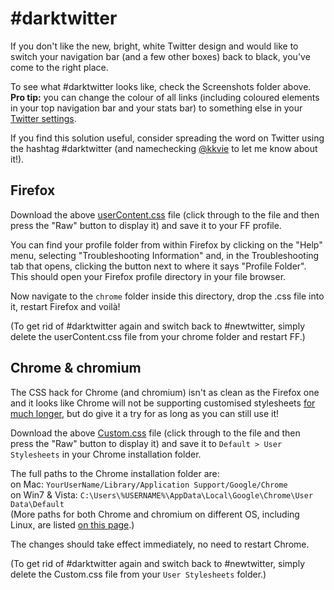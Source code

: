# #darktwitter

If you don't like the new, bright, white Twitter design and would like to switch your navigation bar (and a few other boxes) back to black, you've come to the right place.

To see what #darktwitter looks like, check the Screenshots folder above. **Pro tip:** you can change the colour of all links (including coloured elements in your top navigation bar and your stats bar) to something else in your [Twitter settings](https://twitter.com/settings/design).

If you find this solution useful, consider spreading the word on Twitter using the hashtag #darktwitter (and namechecking [@kkvie](https://twitter.com/kkvie) to let me know about it!).


## Firefox
Download the above [userContent.css](userContent.css) file (click through to the file and then press the "Raw" button to display it) and save it to your FF profile. 

You can find your profile folder from within Firefox by clicking on the "Help" menu, selecting "Troubleshooting Information" and, in the Troubleshooting tab that opens, clicking the button next to where it says "Profile Folder". This should open your Firefox profile directory in your file browser.

Now navigate to the `chrome` folder inside this directory, drop the .css file into it, restart Firefox and voilà!

(To get rid of #darktwitter again and switch back to #newtwitter, simply delete the userContent.css file from your chrome folder and restart FF.)

## Chrome & chromium
The CSS hack for Chrome (and chromium) isn't as clean as the Firefox one and it looks like Chrome will not be supporting customised stylesheets [for much longer](http://code.google.com/p/chromium/issues/detail?id=53596), but do give it a try for as long as you can still use it!

Download the above [Custom.css](Custom.css) file (click through to the file and then press the "Raw" button to display it) and save it to `Default > User Stylesheets` in your Chrome installation folder.

The full paths to the Chrome installation folder are:<br>
on Mac: `YourUserName/Library/Application Support/Google/Chrome`<br>
on Win7 & Vista: `C:\Users\%USERNAME%\AppData\Local\Google\Chrome\User Data\Default`<br>
(More paths for both Chrome and chromium on different OS, including Linux, are listed [on this page](http://www.chromium.org/user-experience/user-data-directory).)

The changes should take effect immediately, no need to restart Chrome.

(To get rid of #darktwitter again and switch back to #newtwitter, simply delete the Custom.css file from your `User Stylesheets` folder.)

